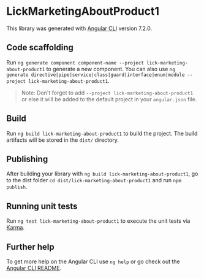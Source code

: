 # LickMarketingAboutProduct1

This library was generated with [Angular CLI](https://github.com/angular/angular-cli) version 7.2.0.

## Code scaffolding

Run `ng generate component component-name --project lick-marketing-about-product1` to generate a new component. You can also use `ng generate directive|pipe|service|class|guard|interface|enum|module --project lick-marketing-about-product1`.
> Note: Don't forget to add `--project lick-marketing-about-product1` or else it will be added to the default project in your `angular.json` file. 

## Build

Run `ng build lick-marketing-about-product1` to build the project. The build artifacts will be stored in the `dist/` directory.

## Publishing

After building your library with `ng build lick-marketing-about-product1`, go to the dist folder `cd dist/lick-marketing-about-product1` and run `npm publish`.

## Running unit tests

Run `ng test lick-marketing-about-product1` to execute the unit tests via [Karma](https://karma-runner.github.io).

## Further help

To get more help on the Angular CLI use `ng help` or go check out the [Angular CLI README](https://github.com/angular/angular-cli/blob/master/README.md).
